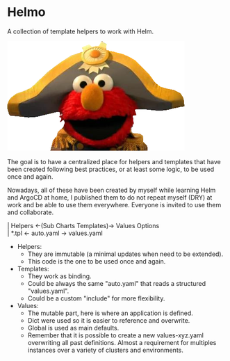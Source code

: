 # Helmo
A collection of template helpers to work with Helm.

![Helmo](helmo.png)

The goal is to have a centralized place for helpers and templates that have been created following best practices, or at least some logic, to be used once and again.

Nowadays, all of these have been created by myself while learning Helm and ArgoCD at home, I published them to do not repeat myself (DRY) at work and be able to use them everywhere. Everyone is invited to use them and collaborate.


| Helpers <-(Sub Charts Templates)-> Values Options  
|  *.tpl  <-      auto.yaml       -> values.yaml

* Helpers:
  * They are immutable (a minimal updates when need to be extended).
  * This code is the one to be used once and again.
* Templates:
  * They work as binding.
  * Could be always the same "auto.yaml" that reads a structured "values.yaml".
  * Could be a custom "include" for more flexibility.
* Values:
  * The mutable part, here is where an application is defined.
  * Dict were used so it is easier to reference and overwrite.
  * Global is used as main defaults.
  * Remember that it is possible to create a new values-xyz.yaml overwriting all past definitions. Almost a requirement for multiples instances over a variety of clusters and environments.

